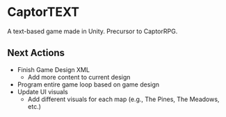# CaptorTEXT
A text-based game made in Unity. Precursor to CaptorRPG.

## Next Actions
- Finish Game Design XML
  - Add more content to current design
- Program entire game loop based on game design
- Update UI visuals
  - Add different visuals for each map (e.g., The Pines, The Meadows, etc.)
